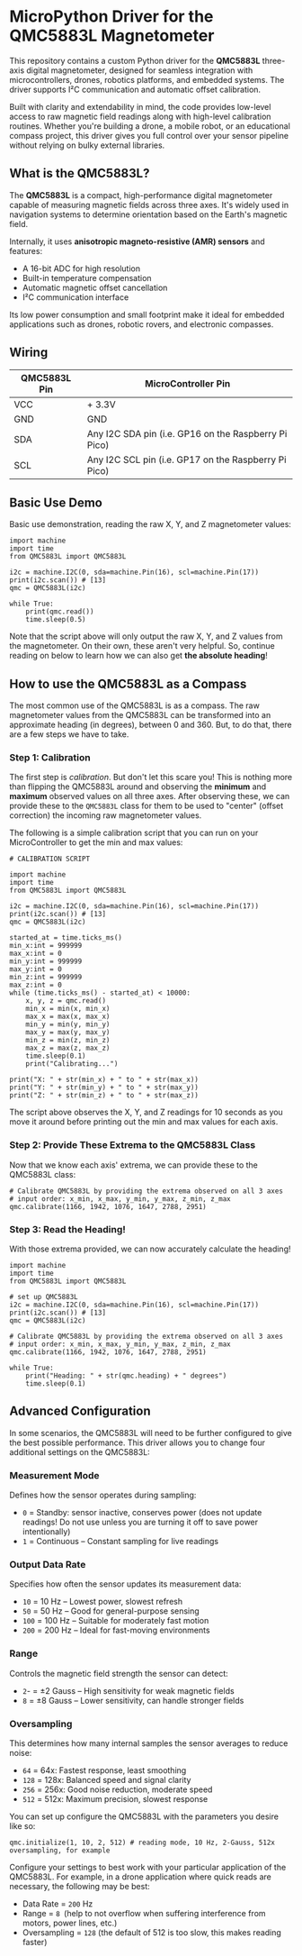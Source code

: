 # MicroPython Driver for the QMC5883L Magnetometer
This repository contains a custom Python driver for the **QMC5883L** three-axis digital magnetometer, designed for seamless integration with microcontrollers, drones, robotics platforms, and embedded systems. The driver supports I²C communication and automatic offset calibration.

Built with clarity and extendability in mind, the code provides low-level access to raw magnetic field readings along with high-level calibration routines. Whether you're building a drone, a mobile robot, or an educational compass project, this driver gives you full control over your sensor pipeline without relying on bulky external libraries.

## What is the QMC5883L?
The **QMC5883L** is a compact, high-performance digital magnetometer capable of measuring magnetic fields across three axes. It's widely used in navigation systems to determine orientation based on the Earth's magnetic field.

Internally, it uses **anisotropic magneto-resistive (AMR) sensors** and features:
- A 16-bit ADC for high resolution
- Built-in temperature compensation
- Automatic magnetic offset cancellation
- I²C communication interface

Its low power consumption and small footprint make it ideal for embedded applications such as drones, robotic rovers, and electronic compasses.

## Wiring
|QMC5883L Pin|MicroController Pin|
|-|-|
|VCC|+ 3.3V|
|GND|GND|
|SDA|Any I2C SDA pin (i.e. GP16 on the Raspberry Pi Pico)|
|SCL|Any I2C SCL pin (i.e. GP17 on the Raspberry Pi Pico)|

## Basic Use Demo
Basic use demonstration, reading the raw X, Y, and Z magnetometer values:
```
import machine
import time
from QMC5883L import QMC5883L

i2c = machine.I2C(0, sda=machine.Pin(16), scl=machine.Pin(17))
print(i2c.scan()) # [13]
qmc = QMC5883L(i2c)

while True:
    print(qmc.read())
    time.sleep(0.5)
```

Note that the script above will only output the raw X, Y, and Z values from the magnetometer. On their own, these aren't very helpful. So, continue reading on below to learn how we can also get **the absolute heading**!

## How to use the QMC5883L as a Compass
The most common use of the QMC5883L is as a compass. The raw magnetometer values from the QMC5883L can be transformed into an approximate heading (in degrees), between 0 and 360. But, to do that, there are a few steps we have to take.

### Step 1: Calibration
The first step is *calibration*. But don't let this scare you! This is nothing more than flipping the QMC5883L around and observing the **minimum** and **maximum** observed values on all three axes. After observing these, we can provide these to the `QMC5883L` class for them to be used to "center" (offset correction) the incoming raw magnetometer values.

The following is a simple calibration script that you can run on your MicroController to get the min and max values:

```
# CALIBRATION SCRIPT

import machine
import time
from QMC5883L import QMC5883L

i2c = machine.I2C(0, sda=machine.Pin(16), scl=machine.Pin(17))
print(i2c.scan()) # [13]
qmc = QMC5883L(i2c)

started_at = time.ticks_ms()
min_x:int = 999999
max_x:int = 0
min_y:int = 999999
max_y:int = 0
min_z:int = 999999
max_z:int = 0
while (time.ticks_ms() - started_at) < 10000:
    x, y, z = qmc.read()
    min_x = min(x, min_x)
    max_x = max(x, max_x)
    min_y = min(y, min_y)
    max_y = max(y, max_y)
    min_z = min(z, min_z)
    max_z = max(z, max_z)
    time.sleep(0.1)
    print("Calibrating...")
    
print("X: " + str(min_x) + " to " + str(max_x))
print("Y: " + str(min_y) + " to " + str(max_y))
print("Z: " + str(min_z) + " to " + str(max_z))
```

The script above observes the X, Y, and Z readings for 10 seconds as you move it around before printing out the min and max values for each axis.

### Step 2: Provide These Extrema to the QMC5883L Class
Now that we know each axis' extrema, we can provide these to the QMC5883L class:

```
# Calibrate QMC5883L by providing the extrema observed on all 3 axes
# input order: x_min, x_max, y_min, y_max, z_min, z_max
qmc.calibrate(1166, 1942, 1076, 1647, 2788, 2951)
```

### Step 3: Read the Heading!
With those extrema provided, we can now accurately calculate the heading!

```
import machine
import time
from QMC5883L import QMC5883L

# set up QMC5883L
i2c = machine.I2C(0, sda=machine.Pin(16), scl=machine.Pin(17))
print(i2c.scan()) # [13]
qmc = QMC5883L(i2c)

# Calibrate QMC5883L by providing the extrema observed on all 3 axes
# input order: x_min, x_max, y_min, y_max, z_min, z_max
qmc.calibrate(1166, 1942, 1076, 1647, 2788, 2951)

while True:
    print("Heading: " + str(qmc.heading) + " degrees")
    time.sleep(0.1)
```

## Advanced Configuration
In some scenarios, the QMC5883L will need to be further configured to give the best possible performance. This driver allows you to change four additional settings on the QMC5883L:

### Measurement Mode
Defines how the sensor operates during sampling:
- `0` = Standby: sensor inactive, conserves power (does not update readings! Do not use unless you are turning it off to save power intentionally)
- `1` = Continuous – Constant sampling for live readings

### Output Data Rate
Specifies how often the sensor updates its measurement data:
- `10` = 10 Hz – Lowest power, slowest refresh
- `50` = 50 Hz – Good for general-purpose sensing
- `100` = 100 Hz – Suitable for moderately fast motion
- `200` = 200 Hz – Ideal for fast-moving environments

### Range
Controls the magnetic field strength the sensor can detect:
- `2`- = ±2 Gauss – High sensitivity for weak magnetic fields
- `8` = ±8 Gauss – Lower sensitivity, can handle stronger fields

### Oversampling
This determines how many internal samples the sensor averages to reduce noise:
- `64` = 64x: Fastest response, least smoothing
- `128` = 128x: Balanced speed and signal clarity
- `256` = 256x: Good noise reduction, moderate speed
- `512` = 512x: Maximum precision, slowest response

You can set up configure the QMC5883L with the parameters you desire like so:

```
qmc.initialize(1, 10, 2, 512) # reading mode, 10 Hz, 2-Gauss, 512x oversampling, for example
```

Configure your settings to best work with your particular application of the QMC5883L. For example, in a drone application where quick reads are necessary, the following may be best:
- Data Rate = `200` Hz
- Range = `8 `(help to not overflow when suffering interference from motors, power lines, etc.)
- Oversampling = `128` (the default of 512 is too slow, this makes reading faster)
